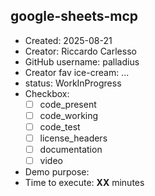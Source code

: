## google-sheets-mcp

* Created: 2025-08-21
* Creator: Riccardo Carlesso
* GitHub username: palladius
* Creator fav ice-cream: ...
* status: WorkInProgress
* Checkbox:
    * [ ] code_present
    * [ ] code_working
    * [ ] code_test
    * [ ] license_headers
    * [ ] documentation
    * [ ] video
* Demo purpose: 
* Time to execute: **XX** minutes
